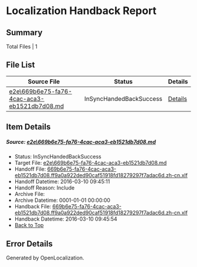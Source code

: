 # <a name='report-top'></a> Localization Handback Report

## Summary
 Total Files | 1

## File List
 Source File | Status | Details 
 ----------- | ------ | ------- 
 [e2e\669b6e75-fa76-4cac-aca3-eb1521db7d08.md](https://github.com/OpenLocalizationTest/oltest/blob/71983fef245c5d165dfa384aea4c68ed2e7766c0/e2e/669b6e75-fa76-4cac-aca3-eb1521db7d08.md) | InSyncHandedBackSuccess | [Details](#1b72bea6abbc474c3f3846c28b39c9cfdfaf24271)

## Item Details
##### <a name='1b72bea6abbc474c3f3846c28b39c9cfdfaf24271'></a> Source: [e2e\669b6e75-fa76-4cac-aca3-eb1521db7d08.md](https://github.com/OpenLocalizationTest/oltest/blob/71983fef245c5d165dfa384aea4c68ed2e7766c0/e2e/669b6e75-fa76-4cac-aca3-eb1521db7d08.md)
* Status: InSyncHandedBackSuccess
* Target File: [e2e\669b6e75-fa76-4cac-aca3-eb1521db7d08.md](https://github.com/OpenLocalizationTestOrg/oltest.zh-cn/blob/ae4017df33c9c025d368fa19147e2e54b29a4624/e2e/669b6e75-fa76-4cac-aca3-eb1521db7d08.md)
* Handoff File: [669b6e75-fa76-4cac-aca3-eb1521db7d08.ff9a0a922ded90caf51918fd18279297f7adac6d.zh-cn.xlf](https://github.com/OpenLocalizationTestOrg/olhandoff/blob/6e2adf1a988e1e7a825cd281e180592a373cabf6/ol-handoff/OpenLocalizationTestOrg/oltest.zh-cn/xinjiang/ht/669b6e75-fa76-4cac-aca3-eb1521db7d08.ff9a0a922ded90caf51918fd18279297f7adac6d.zh-cn.xlf)
* Handoff Datetime: 2016-03-10 09:45:11
* Handoff Reason: Include
* Archive File: 
* Archive Datetime: 0001-01-01 00:00:00
* Handback File: [669b6e75-fa76-4cac-aca3-eb1521db7d08.ff9a0a922ded90caf51918fd18279297f7adac6d.zh-cn.xlf](https://github.com/OpenLocalizationTestOrg/olhandback/blob/4131942187b6bd25784773928e6ff22abb41c3fa/ol-handback/OpenLocalizationTestOrg/oltest.zh-cn/xinjiang/ht/669b6e75-fa76-4cac-aca3-eb1521db7d08.ff9a0a922ded90caf51918fd18279297f7adac6d.zh-cn.xlf)
* Handback Datetime: 2016-03-10 09:45:54
* [Back to Top](#report-top)


## Error Details

Generated by OpenLocalization.
